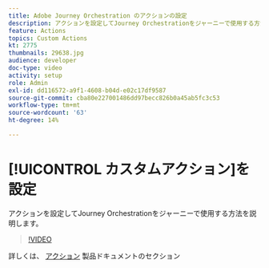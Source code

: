 ```yaml
---
title: Adobe Journey Orchestration のアクションの設定
description: アクションを設定してJourney Orchestrationをジャーニーで使用する方法を説明します。
feature: Actions
topics: Custom Actions
kt: 2775
thumbnails: 29638.jpg
audience: developer
doc-type: video
activity: setup
role: Admin
exl-id: dd116572-a9f1-4608-b04d-e02c17df9587
source-git-commit: cba80e227001486dd97becc826b0a45ab5fc3c53
workflow-type: tm+mt
source-wordcount: '63'
ht-degree: 14%

---
```


# [!UICONTROL カスタムアクション]を設定

アクションを設定してJourney Orchestrationをジャーニーで使用する方法を説明します。

>[!VIDEO](https://video.tv.adobe.com/v/29638?quality=12&learn=on)

詳しくは、 [アクション](https://experienceleague.adobe.com/docs/journeys/using/action-journeys/action.html?lang=en) 製品ドキュメントのセクション
